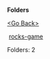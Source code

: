 **Folders**

[&lt;Go Back&gt;](../right.html)

 [rocks-game](rocks-game/right.html)

  

Folders: 2  
